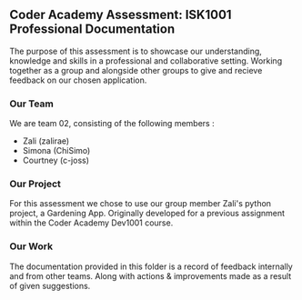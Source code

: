 ## Coder Academy Assessment: ISK1001 Professional Documentation

The purpose of this assessment is to showcase our understanding, knowledge and skills in a professional and collaborative setting. Working together as a group and alongside other groups to give and recieve feedback on our chosen application.

### Our Team
We are team 02, consisting of the following members :
- Zali (zalirae)
- Simona (ChiSimo)
- Courtney (c-joss)

### Our Project
For this assessment we chose to use our group member Zali's python project, a Gardening App. Originally developed for a previous assignment within the Coder Academy Dev1001 course.


### Our Work
The documentation provided in this folder is a record of feedback internally and from other teams. Along with actions & improvements made as a result of given suggestions.